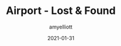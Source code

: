 ﻿---
layout: game
title:  "Airport - Lost & Found"
type: "Game Development Blog"
color: "background-color: seagreen"
summary: "Airport - Lost & Found is a crazy-taxi inspired game designed around the theme 'Lost & Found' <small>(Global Gamejam 2021)</small>"
author: amyelliott
date: '2021-01-31'
category: ['game-development', 'game-jam', 'unity']
thumbnail: https://am3pap005files.storage.live.com/y4moNKkSajIZjH92VzFIFxU7h2dEdtkeZavf01vchmgwFf9ZzP6Y7bHqODagFEN8NLWH-eMUDir2CCbPfCVyoSRnAiNW-297nBUHqkGnTxN1dBm6MUM6ubfxpGaoHHOZPEyJIIDlNWtm39MUViT9RTWZv89H6eP5HX0sMCHG899S6NTrPuKzm9PO0CU5zQ0oPBA?width=1920&height=1634&cropmode=none
keywords: crazytaxi, gamejam, ragdoll, timerace
permalink: /games/airport-lost-and-found/
usemathjax: true
genre: ['Crazy Taxi', 'Time Race']
browser_playable: true
hidden: true
heading: "Think Crazy Taxi, but in an airport, with bags."
icon: https://am3pap005files.storage.live.com/y4moNKkSajIZjH92VzFIFxU7h2dEdtkeZavf01vchmgwFf9ZzP6Y7bHqODagFEN8NLWH-eMUDir2CCbPfCVyoSRnAiNW-297nBUHqkGnTxN1dBm6MUM6ubfxpGaoHHOZPEyJIIDlNWtm39MUViT9RTWZv89H6eP5HX0sMCHG899S6NTrPuKzm9PO0CU5zQ0oPBA?width=1920&height=1634&cropmode=none
showreel: /assets/vid/airport-showreel.mp4
itch: https://horsehead.itch.io/airport-lost-found-division
isgameembed: true
gameembed: https://itch.io/embed-upload/3288801
status: "Done"
projecttype: "Game Jam"
duration: "48 Hours"
tools: ['Unity']
roles: ['Programming', 'Level Design', 'Sound FX/Music']
credits: ['Amy Elliott', 'Joe Shanahan', 'Erin Somervail', 'Scott Richards', 'Tash Briggs', 'Christian Elliott']
screenshots: ['https://am3pap005files.storage.live.com/y4ma9j28VJh0_NAfcswmtKlu6p05tgQA_de2gTvIJngTjmxB2qcIgmwZJfBw4dIPpM2nC6UXYMZxyEAgXXbHVfBGZLLWUf4Lxn1tO5A05QSQPxehJkR9WAEsaTbNtpi658dPzz7kwCoDVy61sh4WDVeUlL3WzwN_rtrQ7p8F-9Ykk2CoLnJlVGqJtCz-AnvsO7V?width=946&height=532&cropmode=none', 'https://am3pap005files.storage.live.com/y4m6whmyGG30Btm1r6B-5T3Dtrbm7-d2t9CM1TypEY9Ij5S6DB6FIC8fXmbzjsKO8cmi-tbkzKIz77zSB4VzpYR9KBeI51AmmM68kF5hEzuTd5p6T_cmXFMyW2eah_qPTQfRp6Lx2tCqhEBL0n7EB3VI-p1k0NnoWt3FKs6ahxZLUH0YfLXzNz1GpGhJ-3nFIGd?width=938&height=533&cropmode=none', 'https://am3pap005files.storage.live.com/y4mI6eDq6T8VfigS_A5pC9t-ApFYYP1imLXZmz_z0TE8CxOdfQW6Y7qn92ZhRGJmWlScFti8SbNsctRq-ws1koG8iblfr4mp-EeJgDVKm7pw5AyWzldygFW8yEKE5bd2t2C4Y9rGHaVtrAtyoP6xQFAqF7v0ttaq9wiptTU7qykPboko2h6k5rKi-0p2M8F6RYF?width=940&height=526&cropmode=none', 'https://am3pap005files.storage.live.com/y4mPHVou6xqysF9dfqCs46xJQg_6UbYd4Q_umz75llzNPR51ohxvhG1--TG4m7k47_fmTERRhZ4KEL_XbF9evyj_2oJ6wL5Un4OdDMzXHhgOmvBK4j0rZi6VJLRqlw3kOS4TdUZGrWrm6wmp6t1Vrxi8MElPVFFiGxf3zvQU9dYbc1v14wF4Wy8c2UuWNnug-vO?width=938&height=526&cropmode=none', 'https://am3pap005files.storage.live.com/y4mPHVou6xqysF9dfqCs46xJQg_6UbYd4Q_umz75llzNPR51ohxvhG1--TG4m7k47_fmTERRhZ4KEL_XbF9evyj_2oJ6wL5Un4OdDMzXHhgOmvBK4j0rZi6VJLRqlw3kOS4TdUZGrWrm6wmp6t1Vrxi8MElPVFFiGxf3zvQU9dYbc1v14wF4Wy8c2UuWNnug-vO?width=938&height=526&cropmode=none', 'https://am3pap005files.storage.live.com/y4mHD_JJXxCeMQdw4I8Z_qoOqbBjgKbLAYq-bC_wSrpWSHju2ZlJDrf1uS8GZHcTHmgrK108ezIllxWfQRgSeRoMKVRWsDwDXmTuYtcHnEDX1Hzz_pbj01aRicgfPOVPUIjntHckJfTogcFbSL2tYb-HFgl-gNTYNJ8Vozo8awQN9zx3so3ohrFNtGYP_QGhp2C?width=943&height=531&cropmode=none']
---

